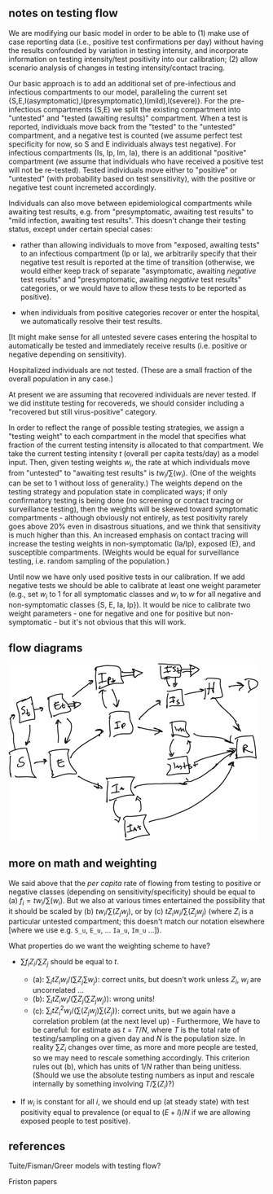 ## notes on testing flow

We are modifying our basic model in order to be able to (1) make use of case reporting data (i.e., positive test confirmations per day) without having the results confounded by variation in testing intensity, and incorporate information on testing intensity/test positivity into our calibration; (2) allow scenario analysis of changes in testing intensity/contact tracing.

Our basic approach is to add an additional set of pre-infectious and infectious compartments to our model, paralleling the current set {S,E,I(asymptomatic),I(presymptomatic),I(mild),I(severe)}. For the pre-infectious compartments (S,E) we split the existing compartment into "untested" and "tested (awaiting results)" compartment. When a test is reported, individuals move back from the "tested" to the "untested" compartment, and a negative test is counted (we assume perfect test specificity for now, so S and E individuals always test negative). For infectious compartments (Is, Ip, Im, Ia), there is an additional "positive" compartment (we assume that individuals who have received a positive test will not be re-tested). Tested individuals move either to "positive" or "untested" (with probability based on test sensitivity), with the positive or negative test count incremeted accordingly.

  Individuals can also move between epidemiological compartments while awaiting test results, e.g. from "presymptomatic, awaiting test results" to "mild infection, awaiting test results".  This doesn't change their testing status, except under certain special cases:

* rather than allowing individuals to move from "exposed, awaiting tests" to an infectious compartment (Ip or Ia), we arbitrarily specify that their negative test result is reported at the time of transition (otherwise, we would either keep track of separate "asymptomatic, awaiting *negative* test results" and "presymptomatic, awaiting *negative* test results" categories, or we would have to allow these tests to be reported as positive).

* when individuals from positive categories recover or enter the hospital, we automatically resolve their test results. 

[It might make sense for all untested severe cases entering the hospital to automatically be tested and immediately receive results (i.e. positive or negative depending on sensitivity).

Hospitalized individuals are not tested. (These are a small fraction of the overall population in any case.)

At present we are assuming that recovered individuals are never tested. If we did institute testing for recovereds, we should consider including a "recovered but still virus-positive" category.

In order to reflect the range of possible testing strategies, we assign a "testing weight" to each compartment in the model that specifies what fraction of the current testing intensity is allocated to that compartment.  We take the current testing intensity $t$ (overall per capita tests/day) as a model input. Then, given testing weights $w_i$, the rate at which individuals move from "untested" to "awaiting test results" is $t w_i/\sum(w_i)$.  (One of the weights can be set to 1 without loss of generality.) The weights depend on the testing strategy and population state in complicated ways; if only confirmatory testing is being done (no screening or contact tracing or surveillance testing), then the weights will be skewed toward symptomatic compartments - although obviously not entirely, as test positivity rarely goes above 20% even in disastrous situations, and we think that sensitivity is much higher than this. An increased emphasis on contact tracing will increase the testing weights in non-symptomatic (Ia/Ip), exposed (E), and susceptible compartments. (Weights would be equal for surveillance testing, i.e. random sampling of the population.)

Until now we have only used positive tests in our calibration. If we add negative tests we should be able to calibrate at least one weight parameter (e.g., set $w_i$ to 1 for all symptomatic classes and $w_i$ to $w$ for all negative and non-symptomatic classes {S, E, Ia, Ip}). It would be nice to calibrate two weight parameters - one for negative and one for positive but non-symptomatic - but it's not obvious that this will work.

## flow diagrams

![](../inst/pix/testing_flow.png)

## more on math and weighting

We said above that the *per capita* rate of flowing from testing to positive or negative classes (depending on sensitivity/specificity) should be equal to (a) $f_i = t w_i/\sum(w_i)$. But we also at various times entertained the possibility that it should be scaled by (b) $t w_i/\sum(Z_j w_j)$, or by (c) $t Z_i w_i/\sum(Z_j w_j)$ (where $Z_i$ is a particular untested compartment; this doesn't match our notation elsewhere [where we use e.g. `S_u`, `E_u`, ... `Ia_u`, `Im_u` ...]).

What properties do we want the weighting scheme to have?

- $\sum f_i Z_i/\sum Z_j$ should be equal to $t$. 
	 - (a): $\sum_i t Z_i w_i/(\sum Z_j \sum w_j)$: correct units, but doesn't work unless $Z_i$, $w_i$ are uncorrelated ...
	 - (b): $\sum_i t Z_i w_i/(\sum Z_j (\sum Z_j w_j))$: wrong units!
	 - (c): $\sum_i t Z_i^2 w_i/(\sum(Z_j w_j) \sum(Z_j))$: correct units, but we again have a correlation problem (at the next level up)
      - Furthermore, We have to be careful: for estimate as $t=T/N$, where $T$ is the total rate of testing/sampling on a given day and $N$ is the population size. In reality $\sum Z_i$ changes over time, as more and more people are tested, so we may need to rescale something accordingly. This criterion rules out (b), which has units of $1/N$ rather than being unitless. (Should we use the absolute testing numbers as input and rescale internally by something involving $T/\sum(Z_i)$?)

- If $w_i$ is constant for all $i$, we should end up (at steady state) with test positivity equal to prevalence (or equal to $(E+I)/N$ if we are allowing exposed people to test positive).


## references

Tuite/Fisman/Greer models with testing flow?

Friston papers
